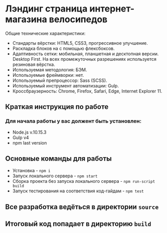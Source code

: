 # Лэндинг страница интернет-магазина велосипедов
Общие технические характеристики:
* Стандарты вёрстки: HTML5, CSS3, прогрессивное улучшение.
* Раскладка блоков на с помощью флексбоксов.
* Адаптивность сетки: мобильная, планшетная и десктопная версии. Desktop First. На всех промежуточных разрешениях используется резиновая вёрстка.
* Используемая методология: БЭМ.
* Используемые фреймворки: нет.
* Используемый препроцессор: Sass (SCSS).
* Используемый инструмент автоматизации: Gulp. 
* Кроссбраузерность: Chrome, Firefox, Safari, Edge, Internet Explorer 11.

## Краткая инструкция по работе
### Для начала работы у вас должент быть установлен:
* Node.js v.10.15.3
* Gulp v4
* npm last version
## Основные команды для работы
* Установка - `npm i`
* Запуск локального сервера - `npm start`
* Сборка проекта без запуска локального сервера - `npm run-script build`
* Запуск тестирования на соответствия код-гайдам - `npm test`

## Все разработка ведёться в директории `source`
## Итоговый код попадает в директорию `build`
